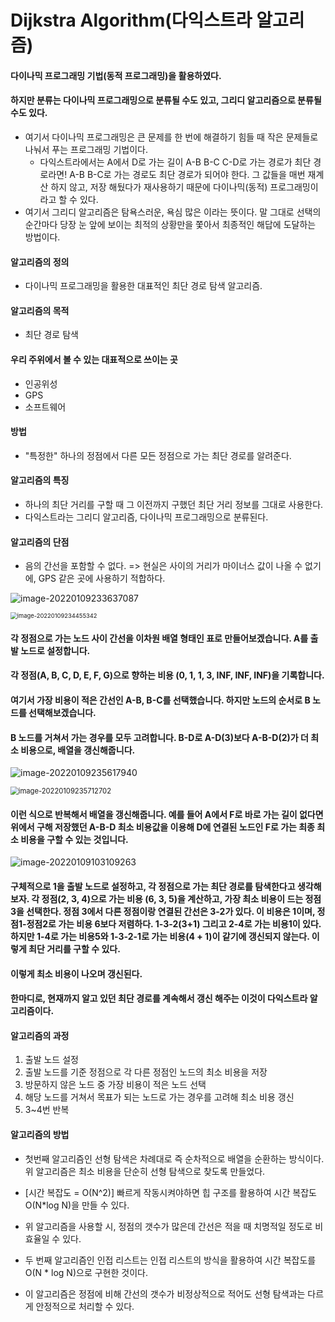 # Dijkstra Algorithm(다익스트라 알고리즘)

#### 다이나믹 프로그래밍 기법(동적 프로그래밍)을 활용하였다.

#### 하지만 분류는 다이나믹 프로그래밍으로 분류될 수도 있고, 그리디 알고리즘으로 분류될 수도 있다.

* 여기서 다이나믹 프로그래밍은 큰 문제를 한 번에 해결하기 힘들 때 작은 문제들로 나눠서 푸는 프로그래밍 기법이다.
  * 다익스트라에서는 A에서 D로 가는 길이 A-B B-C C-D로 가는 경로가 최단 경로라면! A-B B-C로 가는 경로도 최단 경로가 되어야 한다. 그 값들을 매번 재계산 하지 않고, 저장 해뒀다가 재사용하기 때문에 다이나믹(동적) 프로그래밍이라고 할 수 있다.
* 여기서 그리디 알고리즘은 탐욕스러운, 욕심 많은 이라는 뜻이다. 말 그대로 선택의 순간마다 당장 눈 앞에 보이는 최적의 상황만을 쫓아서 최종적인 해답에 도달하는 방법이다.



#### 알고리즘의 정의

* 다이나믹 프로그래밍을 활용한 대표적인 최단 경로 탐색 알고리즘.



#### 알고리즘의 목적

* 최단 경로 탐색



#### 우리 주위에서 볼 수 있는 대표적으로 쓰이는 곳

* 인공위성
* GPS
* 소프트웨어



#### 방법

* "특정한" 하나의 정점에서 다른 모든 정점으로 가는 최단 경로를 알려준다.



#### 알고리즘의 특징

* 하나의 최단 거리를 구할 때 그 이전까지 구했던 최단 거리 정보를 그대로 사용한다.
* 다익스트라는 그리디 알고리즘, 다이나믹 프로그래밍으로 분류된다.



#### 알고리즘의 단점

* 음의 간선을 포함할 수 없다. => 현실은 사이의 거리가 마이너스 값이 나올 수 없기에,  GPS 같은 곳에 사용하기 적합하다.

![image-20220109233637087](C:\Users\User\AppData\Roaming\Typora\typora-user-images\image-20220109233637087.png)

<img src="C:\Users\User\AppData\Roaming\Typora\typora-user-images\image-20220109234455342.png" alt="image-20220109234455342" style="zoom: 67%;" />

#### 각 정점으로 가는 노드 사이 간선을 이차원 배열 형태인 표로 만들어보겠습니다. A를 출발 노드로 설정합니다.

#### 각 정점(A, B, C, D, E, F, G)으로 향하는 비용 (0, 1, 1, 3, INF, INF, INF)을 기록합니다. 

#### 여기서 가장 비용이 적은 간선인 A-B, B-C를 선택했습니다. 하지만 노드의 순서로 B 노드를 선택해보겠습니다.

#### B 노드를 거쳐서 가는 경우를 모두 고려합니다. B-D로 A-D(3)보다 A-B-D(2)가 더 최소 비용으로, 배열을 갱신해줍니다.

![image-20220109235617940](C:\Users\User\AppData\Roaming\Typora\typora-user-images\image-20220109235617940.png)

<img src="C:\Users\User\AppData\Roaming\Typora\typora-user-images\image-20220109235712702.png" alt="image-20220109235712702" style="zoom: 80%;" />

#### 이런 식으로 반복해서 배열을 갱신해줍니다. 예를 들어 A에서 F로 바로 가는 길이 없다면 위에서 구해 저장했던 A-B-D 최소 비용값을 이용해 D에 연결된 노드인 F로 가는 최종 최소 비용을 구할 수 있는 것입니다.

![image-20220109103109263](C:\Users\User\AppData\Roaming\Typora\typora-user-images\image-20220109103109263.png)

#### 구체적으로 1을 출발 노드로 설정하고, 각 정점으로 가는 최단 경로를 탐색한다고 생각해보자. 각 정점(2, 3, 4)으로 가는 비용 (6, 3, 5)을 계산하고, 가장 최소 비용이 드는 정점 3을 선택한다. 정점 3에서 다른 정점이랑 연결된 간선은 3-2가 있다. 이 비용은 1이며, 정점1-정점2로 가는 비용 6보다 저렴하다. 1-3-2(3+1) 그리고 2-4로 가는 비용1이 있다. 하지만 1-4로 가는 비용5와 1-3-2-1로 가는 비용(4 + 1)이 같기에 갱신되지 않는다. 이렇게 최단 거리를 구할 수 있다.

#### 이렇게 최소 비용이 나오며 갱신된다.

#### 한마디로, 현재까지 알고 있던 최단 경로를 계속해서 갱신 해주는 이것이 다익스트라 알고리즘이다.



#### 알고리즘의 과정

1. 출발 노드 설정
2. 출발 노드를 기준 정점으로 각 다른 정점인 노드의 최소 비용을 저장
3. 방문하지 않은 노드 중 가장 비용이 적은 노드 선택
4. 해당 노드를 거쳐서 목표가 되는 노드로 가는 경우를 고려해 최소 비용 갱신
5. 3~4번 반복



#### 알고리즘의 방법

* 첫번째 알고리즘인 선형 탐색은 차례대로 즉 순차적으로 배열을 순환하는 방식이다. 위 알고리즘은 최소 비용을 단순히 선형 탐색으로 찾도록 만들었다. 
* [시간 복잡도 = O(N^2)] 빠르게 작동시켜야하면 힙 구조를 활용하여 시간 복잡도 O(N*log N)을 만들 수 있다. 
* 위 알고리즘을 사용할 시, 정점의 갯수가 많은데 간선은 적을 때 치명적일 정도로 비효율일 수 있다.



* 두 번째 알고리즘인 인접 리스트는 인접 리스트의 방식을 활용하여 시간 복잡도를 O(N * log N)으로 구현한 것이다. 
* 이 알고리즘은 정점에 비해 간선의 갯수가 비정상적으로 적어도 선형 탐색과는 다르게 안정적으로 처리할 수 있다.
